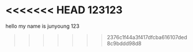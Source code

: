 <<<<<<< HEAD
123123
=======
hello my name is junyoung
123
>>>>>>> 2376c1f44a3f417dfcba616107ded8c9bddd98d8
